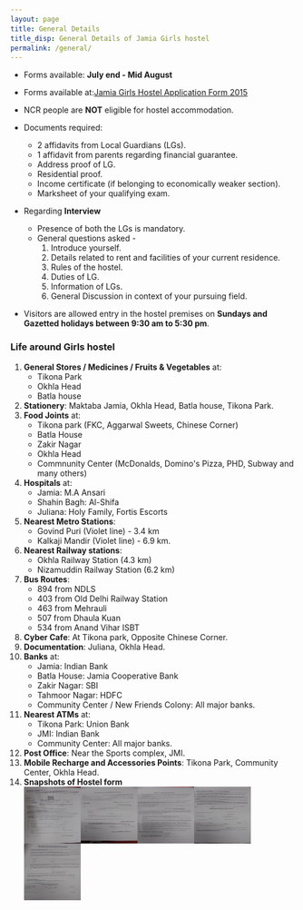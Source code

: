 ```yaml
---
layout: page
title: General Details
title_disp: General Details of Jamia Girls hostel
permalink: /general/
---
```

- Forms available: **July end - Mid August**
- Forms available at:[Jamia Girls Hostel Application Form 2015](http://jmi.ac.in/studyatjamia/hostel/latest/2/detail/129)
- NCR people are **NOT** eligible for hostel accommodation.
- Documents required:
    * 2 affidavits from Local Guardians (LGs).
    * 1 affidavit from parents regarding financial guarantee.
    * Address proof of LG.
    * Residential proof.
    * Income certificate (if belonging to economically weaker section).
    * Marksheet of your qualifying exam.
- Regarding **Interview**
    * Presence of both the LGs is mandatory.
    * General questions asked -
       1. Introduce yourself.
       2. Details related to rent and facilities of your current residence.
       3. Rules of the hostel.
       4. Duties of LG.
       5. Information of LGs.
       6. General Discussion in context of your pursuing field.

- Visitors are allowed entry in the hostel premises on **Sundays and Gazetted holidays between 9:30 am to 5:30 pm**.

### Life around Girls hostel
1. **General Stores / Medicines / Fruits & Vegetables** at:
    - Tikona Park
    - Okhla Head
    - Batla house
11. **Stationery**: Maktaba Jamia, Okhla Head, Batla house, Tikona Park.
4. **Food  Joints** at:
    - Tikona park (FKC, Aggarwal Sweets, Chinese Corner)
    - Batla House
    - Zakir Nagar
    - Okhla Head
    - Commnunity Center (McDonalds, Domino's Pizza, PHD, Subway and many others)
5. **Hospitals** at:
    - Jamia: M.A Ansari
    - Shahin Bagh:  Al-Shifa
    - Juliana: Holy Family, Fortis Escorts
6. **Nearest Metro Stations**:
    - Govind Puri (Violet line) - 3.4 km
    - Kalkaji Mandir (Violet line) - 6.9 km.
7. **Nearest Railway stations**:
    - Okhla Railway Station (4.3 km)
    - Nizamuddin Railway Station (6.2 km)
8. **Bus Routes**:
    - 894 from NDLS
    - 403 from Old Delhi Railway Station
    - 463 from Mehrauli
    - 507 from Dhaula Kuan
    - 534 from Anand Vihar ISBT
9. **Cyber Cafe**: At Tikona park, Opposite Chinese Corner.
10. **Documentation**: Juliana, Okhla Head.
12. **Banks** at:
    - Jamia: Indian Bank
    - Batla House: Jamia Cooperative Bank
    - Zakir Nagar: SBI
    - Tahmoor Nagar: HDFC
    - Community Center / New Friends Colony: All major banks.
13. **Nearest ATMs** at:
    - Tikona Park: Union Bank
    - JMI: Indian Bank
    - Community Center: All major banks.
14. **Post Office**: Near the Sports complex, JMI.
15. **Mobile Recharge and Accessories Points**: Tikona Park, Community Center, Okhla Head.
16. **Snapshots of Hostel form**    
<a href="url"><img src="https://github.com/jdevlabs/JCatalog/blob/master/Hostel_Form/IMG_20150809_105905188.jpg" align="left" height="100" width="100" padding="10" ></a>
<a href="url"><img src="https://github.com/jdevlabs/JCatalog/blob/master/Hostel_Form/IMG_20150809_105941140.jpg" align="left" height="100" width="100" padding="10" ></a>
<a href="url"><img src="https://github.com/jdevlabs/JCatalog/blob/master/Hostel_Form/IMG_20150809_105955618.jpg" align="left" height="100" width="100" padding="10"></a>
<a href="url"><img src="https://github.com/jdevlabs/JCatalog/blob/master/Hostel_Form/IMG_20150809_110017242.jpg" align="left" height="100" width="100" padding="10"></a>
<a href="url"><img src="https://github.com/jdevlabs/JCatalog/blob/master/Hostel_Form/IMG_20150809_110047854.jpg" align="left" height="100" width="100" padding="10"></a>


